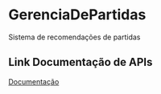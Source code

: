# GerenciaDePartidas
Sistema de recomendações de partidas

## Link Documentação de APIs
[Documentação](http://fiddelis.me/inatel-gerencia-partida/)
